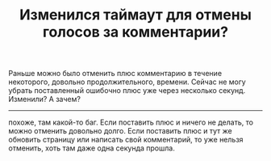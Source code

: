 ﻿---
title: "Изменился таймаут для отмены голосов за комментарии?"
se.owner.user_id: 282277
se.owner.display_name: "Эникейщик"
se.owner.link: "https://ru.meta.stackoverflow.com/users/282277/%d0%ad%d0%bd%d0%b8%d0%ba%d0%b5%d0%b9%d1%89%d0%b8%d0%ba"
se.link: "https://ru.meta.stackoverflow.com/questions/11580/%d0%98%d0%b7%d0%bc%d0%b5%d0%bd%d0%b8%d0%bb%d1%81%d1%8f-%d1%82%d0%b0%d0%b9%d0%bc%d0%b0%d1%83%d1%82-%d0%b4%d0%bb%d1%8f-%d0%be%d1%82%d0%bc%d0%b5%d0%bd%d1%8b-%d0%b3%d0%be%d0%bb%d0%be%d1%81%d0%be%d0%b2-%d0%b7%d0%b0-%d0%ba%d0%be%d0%bc%d0%bc%d0%b5%d0%bd%d1%82%d0%b0%d1%80%d0%b8%d0%b8"
se.question_id: 11580
se.post_type: question
---
<p>Раньше можно было отменить плюс комментарию в течение некоторого, довольно продолжительного, времени. Сейчас не могу убрать поставленный ошибочно плюс уже через несколько секунд. Изменили? А зачем?</p>
<hr />
<p>похоже, там какой-то баг. Если поставить плюс и ничего не делать, то можно отменить довольно долго. Если поставить плюс и тут же обновить страницу или написать свой комментарий, то уже нельзя отменить, хоть там даже одна секунда прошла.</p>
